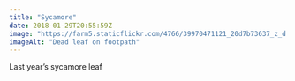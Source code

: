 ```yaml
---
title: "Sycamore"
date: 2018-01-29T20:55:59Z
image: "https://farm5.staticflickr.com/4766/39970471121_20d7b73637_z_d.jpg"
imageAlt: "Dead leaf on footpath"
---
```


Last year’s sycamore leaf
